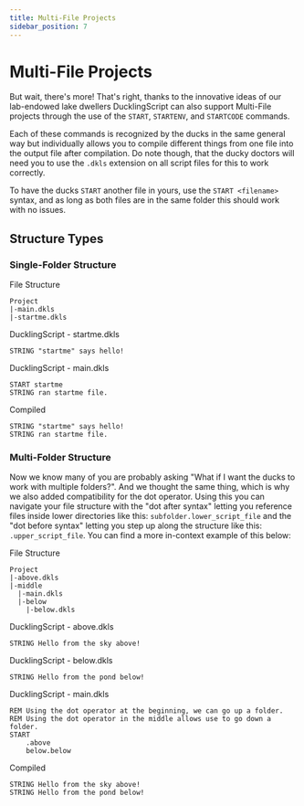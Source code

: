 ```yaml
---
title: Multi-File Projects
sidebar_position: 7
---
```


# Multi-File Projects
But wait, there's more! That's right, thanks to the innovative ideas of our lab-endowed lake dwellers DucklingScript can also support Multi-File projects through the use of the `START`, `STARTENV`, and `STARTCODE` commands.

Each of these commands is recognized by the ducks in the same general way but individually allows you to compile different things from one file into the output file after compilation. Do note though, that the ducky doctors will need you to use the `.dkls` extension on all script files for this to work correctly.

To have the ducks `START` another file in yours, use the `START <filename>` syntax, and as long as both files are in the same folder this should work with no issues.

## Structure Types
### Single-Folder Structure
File Structure
```
Project
|-main.dkls
|-startme.dkls
```

DucklingScript - startme.dkls
```
STRING "startme" says hello!
```

DucklingScript - main.dkls
```
START startme
STRING ran startme file.
```

Compiled
```
STRING "startme" says hello!
STRING ran startme file.
```

### Multi-Folder Structure
Now we know many of you are probably asking "What if I want the ducks to work with multiple folders?". And we thought the same thing, which is why we also added compatibility for the dot operator. Using this you can navigate your file structure with the "dot after syntax" letting you reference files inside lower directories like this: `subfolder.lower_script_file` and the "dot before syntax" letting you step up along the structure like this: `.upper_script_file`. You can find a more in-context example of this below:

File Structure
```
Project
|-above.dkls
|-middle
  |-main.dkls
  |-below
    |-below.dkls
```

DucklingScript - above.dkls
```
STRING Hello from the sky above!
```

DucklingScript - below.dkls
```
STRING Hello from the pond below!
```

DucklingScript - main.dkls
```
REM Using the dot operator at the beginning, we can go up a folder.
REM Using the dot operator in the middle allows use to go down a folder.
START
    .above
    below.below
```

Compiled
```
STRING Hello from the sky above!
STRING Hello from the pond below!
```
